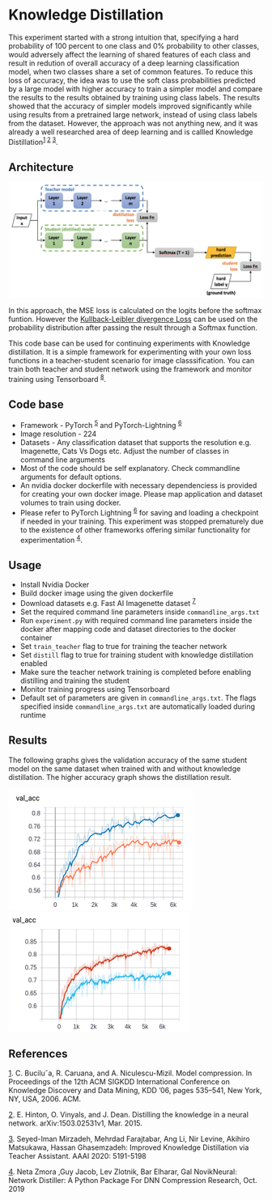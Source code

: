 # Knowledge Distillation

This experiment started with a strong intuition that, specifying a hard probability of 100 percent to one class and 0% probability to other classes, would adversely affect the learning of shared features of each class and result in redution of overall accuracy of a deep learning classification model, when two classes share a set of common features. To reduce this loss of accuracy, the idea was to use the soft class probabilities predicted by a large model with higher accuracy to train a simpler model and compare the results to the results obtained by training using class labels. The results showed that the accuracy of simpler models improved significantly while using results from a pretrained large network, instead of using class labels from the dataset. However, the approach was not anything new, and it was already a well researched area of deep learning and is callled Knowledge Distillation<sup>[1] [2] [3]</sup>.

## Architecture

![Architecture](/knowledge_distillation_current.jpg "Title")

In this approach, the MSE loss is calculated on the logits before the softmax funtion. However the [Kullback-Leibler divergence Loss](https://pytorch.org/docs/master/generated/torch.nn.KLDivLoss.html) can be used on the probability distribution after passing the result through a Softmax function.

This code base can be used for continuing experiments with Knowledge distillation. It is a simple framework for experimenting with your own loss functions in a teacher-student scenario for image classsification. You can train both teacher and student network using the framework and monitor training using Tensorboard <sup>[8]</sup>.

## Code base

- Framework - PyTorch <sup>[5]</sup> and PyTorch-Lightning <sup>[6]</sup>
- Image resolution - 224
- Datasets - Any classification dataset that supports the resolution e.g. Imagenette, Cats Vs Dogs etc. Adjust the number of classes in command line arguments
- Most of the code should be self explanatory. Check commandline arguments for default options.
- An nvidia docker dockerfile with necessary dependenciess is provided for creating your own docker image. Please map application and dataset volumes to train using docker.
- Please refer to PyTorch Lightning <sup>[6]</sup> for saving and loading a checkpoint if needed in your training. This experiment was stopped prematurely due to the existence of other frameworks offering similar functionality for experimentation <sup>[4]</sup>.

## Usage

- Install Nvidia Docker
- Build docker image using the given dockerfile
- Download datasets e.g. Fast AI Imagenette dataset <sup>[7]</sup>
- Set the required command line parameters inside `commandline_args.txt`
- Run `experiment.py` with required command line parameters inside the docker after mapping code and dataset directories to the docker container
- Set `train_teacher` flag to true for training the teacher network
- Set `distill` flag to true for training student with knowledge distillation enabled
- Make sure the teacher network training is completed before enabling distilling and training the student
- Monitor training progress using Tensorboard
- Default set of parameters are given in `commandline_args.txt`. The flags specified inside `commandline_args.txt` are automatically loaded during runtime

## Results

The following graphs gives the validation accuracy of the same student model on the same dataset when trained with and without knowledge distillation. The higher accuracy graph shows the distillation result.

![Result 1](/result1.png "Title")
![Result 1](/result2.png "Title")

## References

[1]. C. Buciluˇa, R. Caruana, and A. Niculescu-Mizil. Model compression. In Proceedings of the
12th ACM SIGKDD International Conference on Knowledge Discovery and Data Mining, KDD
’06, pages 535–541, New York, NY, USA, 2006. ACM.

[2]. E. Hinton, O. Vinyals, and J. Dean. Distilling the knowledge in a neural network.
arXiv:1503.02531v1, Mar. 2015.

[3]. Seyed-Iman Mirzadeh, Mehrdad Farajtabar, Ang Li, Nir Levine, Akihiro Matsukawa, Hassan Ghasemzadeh:
Improved Knowledge Distillation via Teacher Assistant. AAAI 2020: 5191-5198

[4]. Neta Zmora ,Guy Jacob, Lev Zlotnik, Bar Elharar, Gal NovikNeural: Network Distiller: A Python Package For DNN Compression Research, Oct. 2019

[1]: https://dl.acm.org/doi/10.1145/1150402.1150464 "Model compression"
[2]: https://arxiv.org/abs/1503.02531 "Distilling the Knowledge in a Neural Network"
[3]: https://arxiv.org/abs/1902.03393 "Improved Knowledge Distillation via Teacher Assistant"
[4]: https://arxiv.org/abs/1910.12232 "Neural Network Distiller: A Python Package For DNN Compression Research"
[5]: https://pytorch.org/ "PyTorch"
[6]: https://github.com/PyTorchLightning/pytorch-lightning "PyTorch Lightning"
[7]: https://github.com/fastai/imagenette "Fast AI Imagenette dataset"
[8]: https://www.tensorflow.org/tensorboard "Tensorboard"
